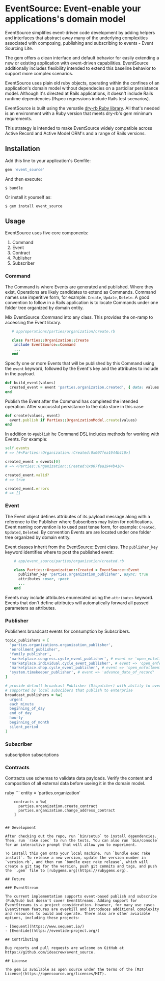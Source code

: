 # EventSource: Event-enable your applications's domain model

EventSource simplifies event-driven code development by adding helpers and interfaces that abstract away many of the underlying complexities associated with composing, publishing and subscribing to events - Event Sourcing Lite.

The gem offers a clean interface and default behavior for easily extending a new or existing application with event-driven capabilities. EventSource additionally includes flexibility intended to extend this baseline behavior to support more complex scenarios.

EventSource uses plain old ruby objects, operating within the confines of an application's domain model without dependecies on a particilar persistance model. Although it's directed at Rails applications, it doesn't include Rails runtime dependencies (Rspec regressions include Rails test scenarios).

EventSource is built using the versatile [dry-rb Ruby library](https://dry-rb.org/). All that's needed is an environment with a Ruby version that meets dry-rb's gem minimum requrements.

This strategy is intended to make EventSource widely compatible across Active Record and Active Model ORM's and a range of Rails versions.

## Installation

Add this line to your application's Gemfile:

```ruby
gem 'event_source'
```

And then execute:

    $ bundle

Or install it yourself as:

    $ gem install event_source

## Usage

EventSource uses five core components:

1. Command
1. Event
1. Contract
1. Publisher
1. Subscriber

### Command

The Command is where Events are generated and published. Where they exist, Operations are likely candidates to extend as Commands. Command names use imperitive form, for example: `Create`, `Update`, `Delete`. A good convention to follow in a Rails application is to locate Commands under one folder tree organized by domain entity.

Mix EventSource::Command into any class. This provides the on-ramp to accessing the Event library.

```ruby
   # app/operations/parties/organization/create.rb

   class Parties::Organization::Create
    include EventSource::Command
    ...
   end
```

Specify one or more Events that will be published by this Command using the `event` keyword, followed by the Event's key and the attributes to include in the payload.

```ruby
def build_event(values)
  created_event = event 'parties.organization.created', { data: values }
end
```

Publish the Event after the Command has completed the intended operation. After succussful persistance to the data store in this case

```ruby
def create(values, event)
  event.publish if Parties::OrganizationModel.create(values)
end
```

In addition to `#publish` he Command DSL includes methods for working with Events. For example:

<!-- prettier_ignore_start -->

```ruby
self.events
# => [#<Parties::Organization::Created:0x007fea1944b410>]

created_event = events[0]
# => <Parties::Organization::Created:0x007fea1944b410>

created_event.valid?
# => true

created_event.errors
# => []
```

<!-- prettier_ignore_end -->

### Event

The Event object defines attributes of its payload message along with a reference to the Publisher where Subscribers may listen for notifications. Event naming convention is to used past tense form, for example: `Created`, `Updated`, `Deleted`. By convention Events are are located under one folder tree organized by domain entity.

Event classes inherit from the EventSource::Event class. The `publisher_key` keyword identifies where to post the published event:

```ruby
    # app/event_source/parties/organization/created.rb

    class Parties::Organization::Created < EventSource::Event
      publisher_key 'parties.organization_publisher', async: true
      attributes :user, :post
      ...
    end
```

Events may include attributes enumerated using the `attributes` keyword. Events that don't define attributes will automatically forward all passed parameters as attributes.

### Publisher

Publishers broadcast events for consumption by Subscribers.

```ruby
topic_publishers = [
  'parties.organizations.organization_publisher',
  'enrollment_publisher',
  'family_publisher',
  'marketplace.congress.cycle_event_publisher', # event => 'open_enfollment_begin'
  'marketplace.individual.cycle_event_publisher', # event => 'open_enfollment_begin'
  'marketplace.shop.cycle_event_publisher', # event => 'open_enfollment_begin'
  'system.timekeeper_publisher', # event => 'advance_date_of_record'
]

# provide default broadcast Publisher (Dispatcher) with ability to override
# supported by local subscibers that publish to enterprise
broadcast_publishers = %w[
  urgent
  each_minute
  beginning_of_day
  end_of_day
  hourly
  beginning_of_month
  silent_period
]
```

### Subscriber

subscription
subscriptions

### Contracts

Contracts use schemas to validate data payloads. Verify the content and composition of all external data before useing it in the domain model.

ruby ```
entity = 'parties.organization'

        contracts = %w[
          parties.organization.create_contract
          parties.organization.change_address_contract
        ]

```

## Development

After checking out the repo, run `bin/setup` to install dependencies. Then, run `rake spec` to run the tests. You can also run `bin/console` for an interactive prompt that will allow you to experiment.

To install this gem onto your local machine, run `bundle exec rake install`. To release a new version, update the version number in `version.rb`, and then run `bundle exec rake release`, which will create a git tag for the version, push git commits and tags, and push the `.gem` file to [rubygems.org](https://rubygems.org).

## Future

### EventStream

The current implementation supports event-based publish and subscribe (Pub/Sub) but doesn't cover EventStreams. Adding support for EventStreams is a project consideration. However, for many use cases EventStream features are overkill and introduces additional complexity and resources to build and operate. There also are other avialable options, including these projects:

- [Sequent](https://www.sequent.io/)
- [Eventide](https://eventide-project.org/)

## Contributing

Bug reports and pull requests are welcome on GitHub at https://github.com/ideacrew/event_source.

## License

The gem is available as open source under the terms of the [MIT License](https://opensource.org/licenses/MIT).
```
